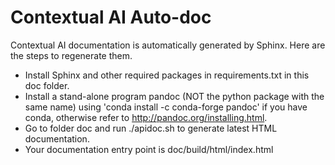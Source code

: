 # Contextual AI Auto-doc
Contextual AI documentation is automatically generated by Sphinx. Here are the steps to regenerate them.

- Install Sphinx and other required packages in requirements.txt in this doc folder.
- Install a stand-alone program pandoc (NOT the python package with the same name) using 
'conda install -c conda-forge pandoc' if you have conda, otherwise refer to http://pandoc.org/installing.html.
- Go to folder doc and run ./apidoc.sh to generate latest HTML documentation.
- Your documentation entry point is doc/build/html/index.html



